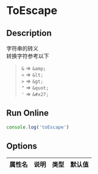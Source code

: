# ToEscape

## Description
字符串的转义  
转换字符参考以下  
   
> `&` => `&amp;`  
> `<` => `&lt;`  
> `>` => `&gt;`  
> `"` => `&quot;`  
> `'` => `&#x27;`

## Run Online

<RunCode>

```ts
console.log('toEscape')
```

</RunCode>

## Options

<div class="utils-table">

| 属性名 | 说明 | 类型 | 默认值 |
| --- | --- | --- | --- |


</div>